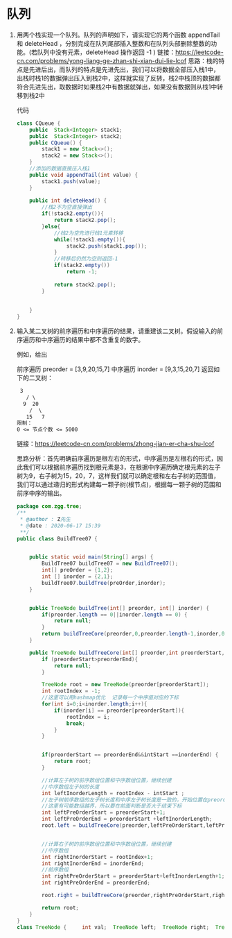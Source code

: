# 队列

1. 用两个栈实现一个队列。队列的声明如下，请实现它的两个函数 appendTail 和 deleteHead ，分别完成在队列尾部插入整数和在队列头部删除整数的功能。(若队列中没有元素，deleteHead 操作返回 -1 )
   链接：https://leetcode-cn.com/problems/yong-liang-ge-zhan-shi-xian-dui-lie-lcof
   思路：栈的特点是先进后出，而队列的特点是先进先出，我们可以将数据全部压入栈1中，出栈时栈1的数据弹出压入到栈2中，这样就实现了反转，栈2中栈顶的数据都符合先进先出，取数据时如果栈2中有数据就弹出，如果没有数据则从栈1中转移到栈2中

   代码

   ```java
   class CQueue {
       public  Stack<Integer> stack1;
       public  Stack<Integer> stack2;
       public CQueue() {
           stack1 = new Stack<>();
           stack2 = new Stack<>();
       }
       //添加的数据直接压入栈1
       public void appendTail(int value) {
           stack1.push(value);
       }
       
       public int deleteHead() {
           //栈2不为空直接弹出
           if(!stack2.empty()){
               return stack2.pop();
           }else{
               //栈2为空先进行栈1元素转移
               while(!stack1.empty()){
                   stack2.push(stack1.pop());
               }
               //转移后仍然为空则返回-1
               if(stack2.empty())
                   return -1;
               
               return stack2.pop();
           }
               
           
       }
   }
   ```

2. 输入某二叉树的前序遍历和中序遍历的结果，请重建该二叉树。假设输入的前序遍历和中序遍历的结果中都不含重复的数字。

   例如，给出

   前序遍历 preorder = [3,9,20,15,7]
   中序遍历 inorder = [9,3,15,20,7]
   返回如下的二叉树：

   ```txt
   	3
      / \
     9  20
       /  \
      15   7
   限制：
   0 <= 节点个数 <= 5000 
   ```

   链接：https://leetcode-cn.com/problems/zhong-jian-er-cha-shu-lcof

   思路分析：首先明确前序遍历是根左右的形式，中序遍历是左根右的形式，因此我们可以根据前序遍历找到根元素是3，在根据中序遍历确定根元素的左子树为9，右子树为15，20，7，这样我们就可以确定根和左右子树的范围值，我们可以通过递归的形式构建每一颗子树(根节点)，根据每一颗子树的范围和前序中序的输出。

   ```java
   package com.zgg.tree;
   /**
    * @author : Z先生
    * @date : 2020-06-17 15:39
    **/
   public class BuildTree07 {
   
   
       public static void main(String[] args) {
           BuildTree07 buildTree07 = new BuildTree07();
           int[] preOrder = {1,2};
           int [] inorder = {2,1};
           buildTree07.buildTree(preOrder,inorder);
       }
   
   
       public TreeNode buildTree(int[] preorder, int[] inorder) {
           if(preorder.length == 0||inorder.length == 0) {
               return null;
           }
           return buildTreeCore(preorder,0,preorder.length-1,inorder,0,inorder.length-1);
       }
   
       public TreeNode buildTreeCore(int[] preorder,int preorderStart,int preorderEnd,int[] inorder,int intStart,int inorderEnd){
           if (preorderStart>preorderEnd){
               return null;
           }
   
           TreeNode root = new TreeNode(preorder[preorderStart]);
           int rootIndex = -1;
           //这里可以用hashmap优化  记录每一个中序值对应的下标
           for(int i=0;i<inorder.length;i++){
               if(inorder[i] == preorder[preorderStart]){
                   rootIndex = i;
                   break;
               }
           }
   
   
           if(preorderStart == preorderEnd&&intStart ==inorderEnd) {
               return root;
           }
   
           //计算左子树的前序数组位置和中序数组位置，继续创建
           //中序数组左子树的长度
           int leftInorderLength = rootIndex - intStart ;
           //左子树前序数组的左子树长度和中序左子树长度是一致的，开始位置在preorderStart的下一个，结束位置则是加上左子树长度
           //这里有可能数组越界，所以要在前面判断是否大于结束下标
           int leftPreOrderStart = preorderStart+1;
           int leftPreOrderEnd = preorderStart +leftInorderLength;
           root.left = buildTreeCore(preorder,leftPreOrderStart,leftPreOrderEnd,inorder,intStart,rootIndex-1);
   
   
           //计算右子树的前序数组位置和中序数组位置，继续创建
           //中序数组
           int rightInorderStart = rootIndex+1;
           int rightInorderEnd = inorderEnd;
           //前序数组
           int rightPreOrderStart = preorderStart+leftInorderLength+1;
           int rightPreOrderEnd = preorderEnd;
   
           root.right = buildTreeCore(preorder,rightPreOrderStart,rightPreOrderEnd,inorder,rightInorderStart,rightInorderEnd);
   
           return root;
       }
   }
   class TreeNode {     int val;  TreeNode left;  TreeNode right;  TreeNode(int x) { val = x; } }
   ```

   